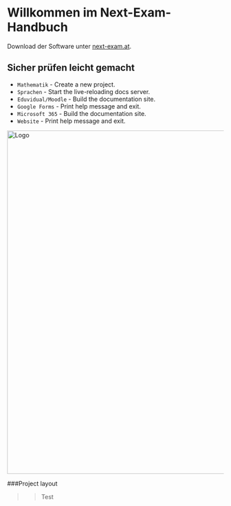 # Willkommen im Next-Exam-Handbuch

Download der Software unter [next-exam.at](https://www.next-exam.at).

## Sicher prüfen leicht gemacht

* `Mathematik` - Create a new project.
* `Sprachen` - Start the live-reloading docs server.
* `Eduvidual/Moodle` - Build the documentation site.
* `Google Forms` - Print help message and exit.
* `Microsoft 365` - Build the documentation site.
* `Website` - Print help message and exit.


<img src="https://www.bildung.gv.at/filter/faq/elementfile.php?l=de&p=212&f=/preview_teacher.png" alt="Logo" width="800">


###Project layout

>>Test

